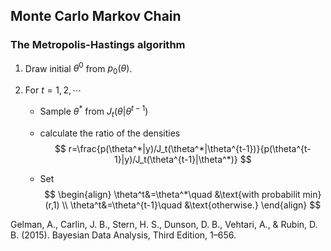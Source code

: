 ## Monte Carlo Markov Chain

### The Metropolis-Hastings algorithm

1. Draw initial $\theta^0$ from $p_0(\theta)$. 

2. For $t=1,2,\cdots$

   - Sample $\theta^*$ from $J_t(\theta | \theta^{t-1})$

   - calculate the ratio of the densities
     $$
     r=\frac{p(\theta^*|y)/J_t(\theta^*|\theta^{t-1})}{p(\theta^{t-1}|y)/J_t(\theta^{t-1}|\theta^*)}
     $$

   - Set 
     $$
     \begin{align}
     \theta^t&=\theta^*\quad &\text{with probabilit min}(r,1) \\
     \theta^t&=\theta^{t-1}\quad &\text{otherwise.}
     \end{align}
     $$


Gelman, A., Carlin, J. B., Stern, H. S., Dunson, D. B., Vehtari, A., & Rubin, D. B. (2015). Bayesian Data Analysis, Third Edition, 1–656.